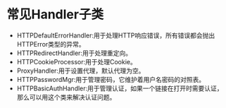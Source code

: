 # 常见Handler子类
* HTTPDefaultErrorHandler:用于处理HTTP响应错误，所有错误都会抛出HTTPError类型的异常。
* HTTPRedirectHandler:用于处理重定向。
* HTTPCookieProcessor:用于处理Cookie。
* ProxyHandler:用于设置代理，默认代理为空。
* HTTPPasswordMgr:用于管理密码，它维护着用户名密码的对照表。
* HTTPBasicAuthHandler:用于管理认证，如果一个链接在打开时需要认证，那么可以用这个类来解决认证问题。